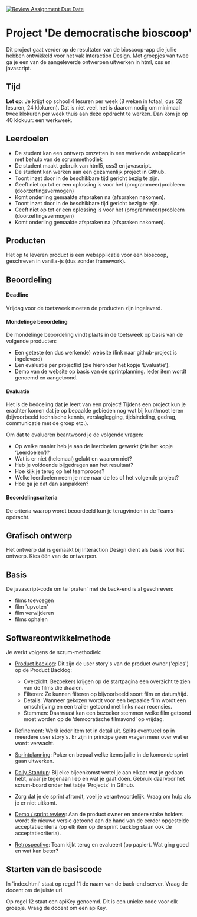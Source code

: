 [![Review Assignment Due Date](https://classroom.github.com/assets/deadline-readme-button-24ddc0f5d75046c5622901739e7c5dd533143b0c8e959d652212380cedb1ea36.svg)](https://classroom.github.com/a/DBqCRJm2)
# Project 'De democratische bioscoop'
Dit project gaat verder op de resultaten van de bioscoop-app die jullie hebben ontwikkeld voor het vak Interaction Design.
Met groepjes van twee ga je een van de aangeleverde ontwerpen uitwerken in html, css en javascript.

## Tijd
**Let op**: Je krijgt op school 4 lesuren per week (8 weken in totaal, dus 32 lesuren, 24 klokuren). Dat is niet veel, het is daarom nodig om minimaal twee klokuren per week  thuis aan deze opdracht te werken. Dan kom je op 40 klokuur: een werkweek.

## Leerdoelen
* De student kan een ontwerp omzetten in een werkende webapplicatie met behulp van de scrummethodiek
* De student maakt gebruik van html5, css3 en javascript.
* De student kan werken aan een gezamenlijk project in Github.
* Toont inzet door in de beschikbare tijd gericht bezig te zijn.
* Geeft niet op tot er een oplossing is voor het (programmeer)probleem (doorzettingsvermogen)
* Komt onderling gemaakte afspraken na (afspraken nakomen).
* Toont inzet door in de beschikbare tijd gericht bezig te zijn.
* Geeft niet op tot er een oplossing is voor het (programmeer)probleem (doorzettingsvermogen)
* Komt onderling gemaakte afspraken na (afspraken nakomen).

## Producten
Het op te leveren product is een webapplicatie voor een bioscoop, geschreven in vanilla-js (dus zonder framework).

## Beoordeling
#### Deadline
Vrijdag voor de toetsweek moeten de producten zijn ingeleverd.

#### Mondelinge beoordeling
De mondelinge beoordeling vindt plaats in de toetsweek op basis van de volgende producten:
* Een geteste (en dus werkende) website (link naar github-project is ingeleverd)
* Een evaluatie per projectlid (zie hieronder het kopje ‘Evaluatie’).
* Demo van de website op basis van de sprintplanning. Ieder item wordt genoemd en aangetoond.

#### Evaluatie
Het is de bedoeling dat je leert van een project! Tijdens een project kun je erachter komen dat je op bepaalde gebieden nog wat bij kunt/moet leren (bijvoorbeeld technische kennis, verslaglegging, tijdsindeling, gedrag, communicatie met de groep etc.).

Om dat te evalueren beantwoord je de volgende vragen:
* Op welke manier heb je aan de leerdoelen gewerkt (zie het kopje ‘Leerdoelen’)?
* Wat is er niet (helemaal) gelukt en waarom niet?
* Heb je voldoende bijgedragen aan het resultaat?
* Hoe kijk je terug op het teamproces?
* Welke leerdoelen neem je mee naar de les of het volgende project?
* Hoe ga je dat dan aanpakken?

#### Beoordelingscriteria
De criteria waarop wordt beoordeeld kun je terugvinden in de Teams-opdracht.

## Grafisch ontwerp
Het ontwerp dat is gemaakt bij Interaction Design dient als basis voor het ontwerp.
Kies één van de ontwerpen.

## Basis
De javascript-code om te 'praten' met de back-end is al geschreven:
* films toevoegen
* film 'upvoten'
* film verwijderen
* films ophalen 

## Softwareontwikkelmethode
Je werkt volgens de scrum-methodiek:
* <u>Product backlog</u>: Dit zijn de user story's van de product owner ('epics') op de Product Backlog:
    * Overzicht: Bezoekers krijgen op de startpagina een overzicht te zien van de films die draaien.
    * Filteren: Ze kunnen filteren op bijvoorbeeld soort film en datum/tijd.
    * Details: Wanneer gekozen wordt voor een bepaalde film wordt een omschrijving en een trailer getoond met links naar recensies.
    * Stemmen: Daarnaast kan een bezoeker stemmen welke film getoond moet worden op de ‘democratische filmavond’ op vrijdag.

* <u>Refinement</u>: Werk ieder item tot in detail uit. Splits eventueel op in meerdere user story's. Er zijn in principe geen vragen meer over wat er wordt verwacht.
* <u>Sprintplanning</u>: Poker en bepaal welke items jullie in de komende sprint gaan uitwerken.
* <u>Daily Standup</u>: Bij elke bijeenkomst vertel je aan elkaar wat je gedaan hebt, waar je tegenaan liep en wat je gaat doen. Gebruik daarvoor het scrum-board onder het tabje 'Projects' in Github.
* Zorg dat je de sprint afrondt, voel je verantwoordelijk. Vraag om hulp als je er niet uitkomt.
* <u>Demo / sprint review</u>: Aan de product owner en andere stake holders wordt de nieuwe versie getoond aan de hand van de eerder opgestelde acceptatiecriteria (op elk item op de sprint backlog staan ook de acceptatiecriteria).
* <u>Retrospective</u>: Team kijkt terug en evalueert (op papier). Wat ging goed en wat kan beter?

## Starten van de basiscode
In 'index.html' staat op regel 11 de naam van de back-end server. 
Vraag de docent om de juiste url.

Op regel 12 staat een apiKey genoemd. Dit is een unieke code voor elk groepje.
Vraag de docent om een apiKey.

